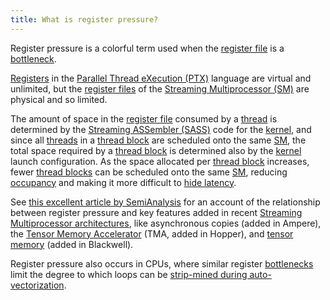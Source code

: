 ```yaml
---
title: What is register pressure?
---
```


Register pressure is a colorful term used when the [register file](/gpu-glossary/device-hardware/register-file) is a [bottleneck](https://www.notion.so/GPU-Performance-Glossary-2251e7f1694980bd93e4f67a75c6e489?pvs=21).

[Registers](/gpu-glossary/device-software/registers) in the [Parallel Thread eXecution (PTX)](/gpu-glossary/device-software/parallel-thread-execution) language are virtual and unlimited, but the [register files](/gpu-glossary/device-hardware/register-file) of the [Streaming Multiprocessor (SM)](/gpu-glossary/device-hardware/streaming-multiprocessor) are physical and so limited.

The amount of space in the [register file](/gpu-glossary/device-hardware/register-file) consumed by a [thread](/gpu-glossary/device-software/thread) is determined by the [Streaming ASSembler (SASS)](/gpu-glossary/device-software/streaming-assembler) code for the [kernel](/gpu-glossary/device-software/kernel), and since all [threads](/gpu-glossary/device-software/thread) in a [thread block](/gpu-glossary/device-software/thread-block) are scheduled onto the same [SM](/gpu-glossary/device-hardware/streaming-multiprocessor), the total space required by a [thread block](/gpu-glossary/device-software/thread-block) is determined also by the [kernel](/gpu-glossary/device-software/kernel) launch configuration. As the space allocated per [thread block](/gpu-glossary/device-software/thread-block) increases, fewer [thread blocks](/gpu-glossary/device-software/thread-block) can be scheduled onto the same [SM](/gpu-glossary/device-hardware/streaming-multiprocessor), reducing [occupancy](https://www.notion.so/GPU-Performance-Glossary-2251e7f1694980bd93e4f67a75c6e489?pvs=21) and making it more difficult to [hide latency](https://www.notion.so/GPU-Performance-Glossary-2251e7f1694980bd93e4f67a75c6e489?pvs=21).

See [this excellent article by SemiAnalysis](https://semianalysis.com/2025/06/23/nvidia-tensor-core-evolution-from-volta-to-blackwell/) for an account of the relationship between register pressure and key features added in recent [Streaming Multiprocessor architectures](/gpu-glossary/device-hardware/streaming-multiprocessor-architecture), like asynchronous copies (added in Ampere), the [Tensor Memory Accelerator](/gpu-glossary/device-hardware/tensor-memory-accelerator) (TMA, added in Hopper), and [tensor memory](/gpu-glossary/device-hardware/tensor-memory) (added in Blackwell).

Register pressure also occurs in CPUs, where similar register [bottlenecks](https://www.notion.so/GPU-Performance-Glossary-2251e7f1694980bd93e4f67a75c6e489?pvs=21) limit the degree to which loops can be [strip-mined during auto-vectorization](https://hogback.atmos.colostate.edu/rr/old/tidbits/intel/macintel/doc_files/source/extfile/optaps_for/common/optaps_vec_mine.htm).
